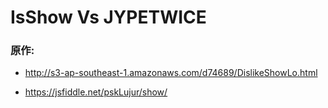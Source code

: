 # IsShow Vs JYPETWICE

### 原作:

- http://s3-ap-southeast-1.amazonaws.com/d74689/DislikeShowLo.html

- https://jsfiddle.net/pskLujur/show/

